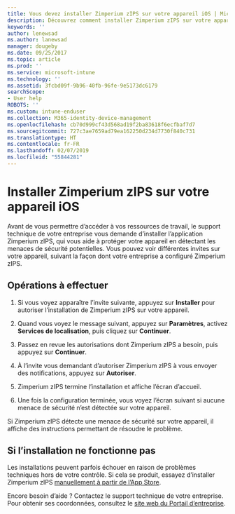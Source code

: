 ```yaml
---
title: Vous devez installer Zimperium zIPS sur votre appareil iOS | Microsoft Docs
description: Découvrez comment installer Zimperium zIPS sur votre appareil iOS.
keywords: ''
author: lenewsad
ms.author: lanewsad
manager: dougeby
ms.date: 09/25/2017
ms.topic: article
ms.prod: ''
ms.service: microsoft-intune
ms.technology: ''
ms.assetid: 3fcbd09f-9b96-40fb-96fe-9e5173dc6179
searchScope:
- User help
ROBOTS: ''
ms.custom: intune-enduser
ms.collection: M365-identity-device-management
ms.openlocfilehash: cb70d999cf43d568ad19f2ba83618f6ecfbaf7d7
ms.sourcegitcommit: 727c3ae7659ad79ea162250d234d7730f840c731
ms.translationtype: HT
ms.contentlocale: fr-FR
ms.lasthandoff: 02/07/2019
ms.locfileid: "55844281"
---
```

# <a name="install-zimperium-zips-on-your-ios-device"></a>Installer Zimperium zIPS sur votre appareil iOS

Avant de vous permettre d’accéder à vos ressources de travail, le support technique de votre entreprise vous demande d’installer l’application Zimperium zIPS, qui vous aide à protéger votre appareil en détectant les menaces de sécurité potentielles. Vous pouvez voir différentes invites sur votre appareil, suivant la façon dont votre entreprise a configuré Zimperium zIPS.

## <a name="what-you-need-to-do"></a>Opérations à effectuer 

1.  Si vous voyez apparaître l’invite suivante, appuyez sur **Installer** pour autoriser l’installation de Zimperium zIPS sur votre appareil.

2. Quand vous voyez le message suivant, appuyez sur **Paramètres**, activez **Services de localisation**, puis cliquez sur **Continuer**.

3. Passez en revue les autorisations dont Zimperium zIPS a besoin, puis appuyez sur **Continuer**.

4. À l’invite vous demandant d’autoriser Zimperium zIPS à vous envoyer des notifications, appuyez sur **Autoriser**.

5. Zimperium zIPS termine l’installation et affiche l’écran d’accueil.

6. Une fois la configuration terminée, vous voyez l’écran suivant si aucune menace de sécurité n’est détectée sur votre appareil.

Si Zimperium zIPS détecte une menace de sécurité sur votre appareil, il affiche des instructions permettant de résoudre le problème.

## <a name="if-the-installation-doesnt-work"></a>Si l’installation ne fonctionne pas

Les installations peuvent parfois échouer en raison de problèmes techniques hors de votre contrôle. Si cela se produit, essayez d’installer Zimperium zIPS [manuellement à partir de l’App Store](https://itunes.apple.com/app/zimperium-zips/id1030924459).

Encore besoin d’aide ? Contactez le support technique de votre entreprise. Pour obtenir ses coordonnées, consultez le [site web du Portail d’entreprise](https://go.microsoft.com/fwlink/?linkid=2010980).
